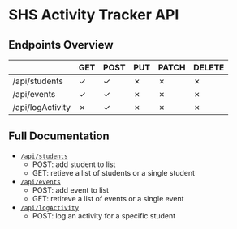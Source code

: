 # SHS Activity Tracker API

## Endpoints Overview

|                  | GET | POST | PUT | PATCH | DELETE |
| ---------------- | --- | ---- | --- | ----- | ------ |
| /api/students    | ✓   | ✓    | ✗   | ✗     | ✗      |
| /api/events      | ✓   | ✓    | ✗   | ✗     | ✗      |
| /api/logActivity | ✗   | ✓    | ✗   | ✗     | ✗      |

## Full Documentation

-   [`/api/students`](./students.md)
    -   POST: add student to list
    -   GET: retieve a list of students or a single student
-   [`/api/events`](./events.md)
    -   POST: add event to list
    -   GET: retireve a list of events or a single event
-   [`/api/logActivity`](./logActivity.md)
    -   POST: log an activity for a specific student
